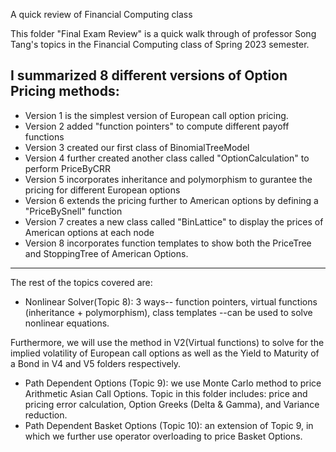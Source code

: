 A quick review of Financial Computing class

This folder "Final Exam Review" is a quick walk through of professor Song Tang's topics in the Financial Computing class of Spring 2023 semester.

I summarized 8 different versions of Option Pricing methods:
------------------------------------------------------------------------------------------------------------------------------------------
* Version 1 is the simplest version of European call option pricing. 
* Version 2 added "function pointers" to compute different payoff functions
* Version 3 created our first class of BinomialTreeModel
* Version 4 further created another class called "OptionCalculation" to perform PriceByCRR
* Version 5 incorporates inheritance and polymorphism to gurantee the pricing for different European options
* Version 6 extends the pricing further to American options by defining a "PriceBySnell" function
* Version 7 creates a new class called "BinLattice" to display the prices of American options at each node
* Version 8 incorporates function templates to show both the PriceTree and StoppingTree of American Options.
---------------------------------------------------------------------------------------------------------------------------------------------
The rest of the topics covered are:

* Nonlinear Solver(Topic 8):  3 ways-- function pointers, virtual functions (inheritance + polymorphism), class templates --can be used to solve nonlinear equations.

Furthermore, we will use the method in V2(Virtual functions) to solve for the implied volatility of European call options as well as the Yield to Maturity of a Bond in V4 and V5 folders respectively. 

* Path Dependent Options (Topic 9): we use Monte Carlo method to price Arithmetic Asian Call Options. Topic in this folder includes: price and pricing error calculation, Option Greeks (Delta & Gamma), and Variance reduction. 
* Path Dependent Basket Options (Topic 10): an extension of Topic 9, in which we further use operator overloading to price Basket Options. 


